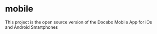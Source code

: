 mobile
======

This project is the open source version of the Docebo Mobile App for iOs and Android Smartphones
